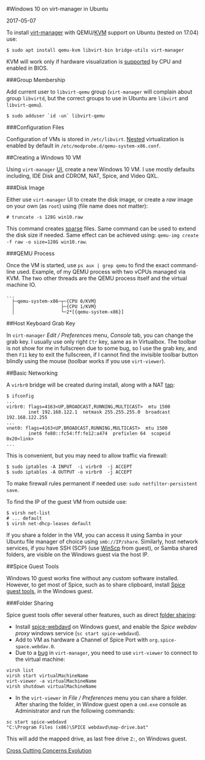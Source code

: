 #Windows 10 on virt-manager in Ubuntu

2017-05-07

<!--- tags: linux virtualization -->

To install [virt-manager](https://virt-manager.org/) with QEMU/[KVM](https://help.ubuntu.com/community/KVM/Installation) support on Ubuntu (tested on 17.04) use:

```
$ sudo apt install qemu-kvm libvirt-bin bridge-utils virt-manager
```

KVM will work only if hardware visualization is [supported](https://wiki.archlinux.org/index.php/KVM) by CPU and enabled in BIOS. 

###Group Membership

Add current user to `libvirt-qemu` group (`virt-manager` will complain about group `libvirtd`, but the correct groups to use in Ubuntu are `libvirt` and `libvirt-qemu`).  

```
$ sudo adduser `id -un` libvirt-qemu
```

###Configuration Files

Configuration of VMs is stored in `/etc/libvirt`. [Nested](https://docs.openstack.org/developer/devstack/guides/devstack-with-nested-kvm.html) virtualization is enabled by default in `/etc/modprobe.d/qemu-system-x86.conf`.

##Creating a Windows 10 VM

Using `virt-manager` [UI](https://www.howtogeek.com/117635/how-to-install-kvm-and-create-virtual-machines-on-ubuntu/), create a new Windows 10 VM. I use mostly defaults including, IDE Disk and CDROM, NAT, Spice, and Video QXL. 

###Disk Image

Either use `virt-manager` UI to create the disk image, or create a *raw* image on your own (as `root`) using (file name does not matter):

```
# truncate -s 128G win10.raw
```

This command creates [sparse](https://wiki.archlinux.org/index.php/sparse_file) files. Same command can be used to extend the disk size if needed. Same effect can be achieved using: `qemu-img create -f raw -o size=128G win10.raw`.

###QEMU Process

Once the VM is started, use `ps aux | grep qemu` to find the exact command-line used. Example, of my QEMU process with two vCPUs managed via KVM. The two other threads are the QEMU process itself and the virtual machine IO.

```
...
  ├─qemu-system-x86─┬─{CPU 0/KVM}
  │                 ├─{CPU 1/KVM}
  │                 └─2*[{qemu-system-x86}]

```

##Host Keyboard Grab Key

In `virt-manager` *Edit / Preferences* menu, *Console* tab, you can change the grab key. I usually use only right `Ctr` key, same as in Virtualbox. The toolbar is not show for me in fullscreen due to some bug, so I use the grab key, and then `F11` key to exit the fullscreen, if I cannot find the invisible toolbar button blindly using the mouse (toolbar works if you use `virt-viewer`).

##Basic Networking

A `virbr0` bridge will be created during install, along with a NAT [tap](http://www.innervoice.in/blogs/2013/12/08/tap-interfaces-linux-bridge/):

```
$ ifconfig
...
virbr0: flags=4163<UP,BROADCAST,RUNNING,MULTICAST>  mtu 1500
        inet 192.168.122.1  netmask 255.255.255.0  broadcast 192.168.122.255
...
vnet0: flags=4163<UP,BROADCAST,RUNNING,MULTICAST>  mtu 1500
        inet6 fe80::fc54:ff:fe12:a474  prefixlen 64  scopeid 0x20<link>
...
```

This is convenient, but you may need to allow traffic via firewall:

```
$ sudo iptables -A INPUT  -i virbr0  -j ACCEPT
$ sudo iptables -A OUTPUT -o virbr0  -j ACCEPT
```

To make firewall rules permanent if needed use: `sudo netfilter-persistent save`.

To find the IP of the guest VM from outside use:

```
$ virsh net-list
# ... default
$ virsh net-dhcp-leases default
```

If you share a folder in the VM, you can access it using Samba in your Ubuntu file manager of choice using `smb://IP/share`. Similarly, host network services, if you have SSH (SCP) (use [WinScp](https://winscp.net/eng/download.php) from guest), or Samba shared folders, are visible on the Windows guest via the host IP.

##Spice Guest Tools

Windows 10 guest works fine without any custom software installed. However, to get most of Spice, such as to share clipboard, install [Spice guest tools](https://www.spice-space.org/download/binaries/spice-guest-tools/), in the Windows guest.

###Folder Sharing

Spice guest tools offer several other features, such as direct [folder sharing](https://www.spice-space.org/spice-user-manual.html#_folder_sharing):

* Install [spice-webdavd](https://www.spice-space.org/download/windows/spice-webdavd/) on Windows guest, and enable the *Spice webdav proxy* windows service (`sc start spice-webdavd`).
* Add to VM as hardware a Channel of Spice Port with `org.spice-space.webdav.0`. 
* Due to a [bug](https://bugzilla.redhat.com/show_bug.cgi?id=1444637) in `virt-manager`, you need to use `virt-viewer` to connect to the virtual machine:

 ```
 virsh list
 virsh start virtualMachineName
 virt-viewer -a virtualMachineName
 virsh shutdown virtualMachineName
 ```

* In the `virt-viewer` in *File / Preferences* menu you can share a folder. After sharing the folder, in Window guest open a `cmd.exe` console as Administrator and run the following commands:

 ```
 sc start spice-webdavd
 "C:\Program Files (x86)\SPICE webdavd\map-drive.bat"
 ```

This will add the mapped drive, as last free drive `Z:`, on Windows guest.

<ins class='nfooter'><a rel='next' id='fnext' href='#blog/2017/2017-04-27-Cross-Cutting-Concerns-Evolution.md'>Cross Cutting Concerns Evolution</a></ins>
